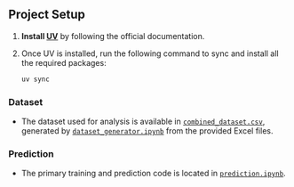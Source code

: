 ## Project Setup

1. **Install [UV](https://docs.astral.sh/uv/getting-started/installation/)** by following the official documentation.

2. Once UV is installed, run the following command to sync and install all the required packages:

   ```bash
   uv sync
   ```

### Dataset

- The dataset used for analysis is available in [`combined_dataset.csv`](combined_dataset.csv), generated by [`dataset_generator.ipynb`](dataset_generator.ipynb) from the provided Excel files.

### Prediction

- The primary training and prediction code is located in [`prediction.ipynb`](prediction.ipynb).
